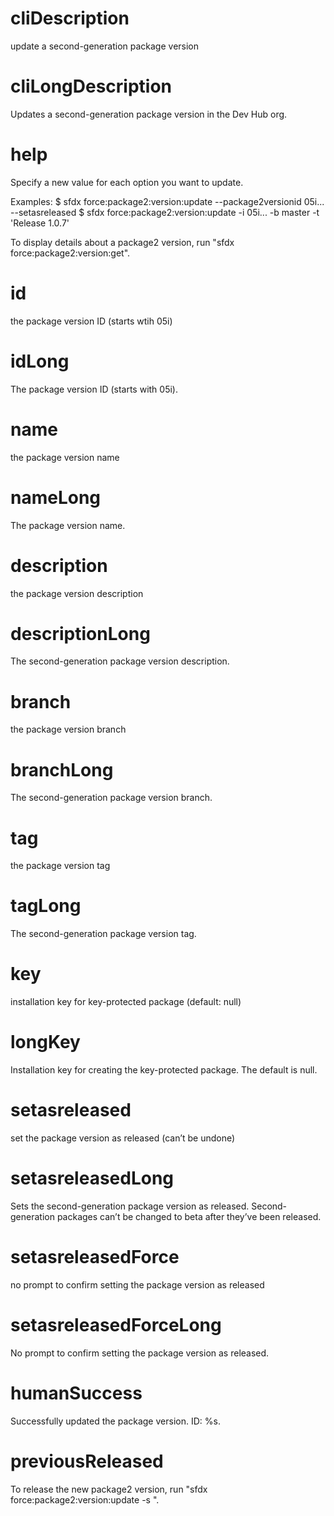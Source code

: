 # cliDescription

update a second-generation package version

# cliLongDescription

Updates a second-generation package version in the Dev Hub org.

# help

Specify a new value for each option you want to update.

Examples:
$ sfdx force:package2:version:update --package2versionid 05i... --setasreleased
$ sfdx force:package2:version:update -i 05i... -b master -t 'Release 1.0.7'

To display details about a package2 version, run "sfdx force:package2:version:get".

# id

the package version ID (starts wtih 05i)

# idLong

The package version ID (starts with 05i).

# name

the package version name

# nameLong

The package version name.

# description

the package version description

# descriptionLong

The second-generation package version description.

# branch

the package version branch

# branchLong

The second-generation package version branch.

# tag

the package version tag

# tagLong

The second-generation package version tag.

# key

installation key for key-protected package (default: null)

# longKey

Installation key for creating the key-protected package. The default is null.

# setasreleased

set the package version as released (can’t be undone)

# setasreleasedLong

Sets the second-generation package version as released. Second-generation packages can’t be changed to beta after they’ve been released.

# setasreleasedForce

no prompt to confirm setting the package version as released

# setasreleasedForceLong

No prompt to confirm setting the package version as released.

# humanSuccess

Successfully updated the package version. ID: %s.

# previousReleased

To release the new package2 version, run "sfdx force:package2:version:update -s <new package2 version ID>".
